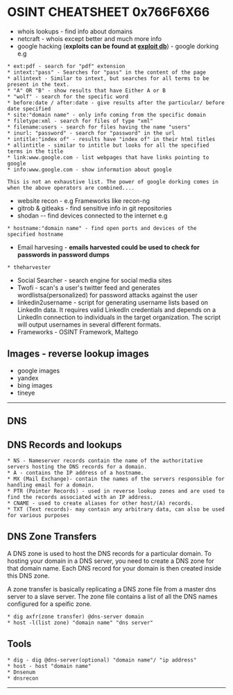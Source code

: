 # OSINT CHEATSHEET 0x766F6X66

- whois lookups - find info about domains
- netcraft - whois except better and much more info
- google hacking (**exploits can be found at [exploit db](https://www.exploit-db.com/google-hacking-database)**) - google dorking e.g
~~~
* ext:pdf - search for "pdf" extension
* intext:"pass" - Searches for "pass" in the content of the page
* allintext - Similar to intext, but searches for all terms to be present in the text.
* "A" OR "B" - show results that have Either A or B 
* "wolf" - search for the specific word
* before:date / after:date - give results after the particular/ before date specified
* site:"domain name" - only info coming from the specific domain
* filetype:xml - search for files of type "xml"
* filename:users - search for files having the name "users" 
* inurl: "password" - search for "password" in the url
* intitle:"index of" - results have "index of" in their html titles
* allintitle - similar to intitle but looks for all the specified terms in the title
* link:www.google.com - list webpages that have links pointing to google
* info:www.google.com - show information about google

This is not an exhaustive list. The power of google dorking comes in when the above operators are combined....
~~~
	
- website recon - e.g Frameworks like recon-ng
- gitrob & gitleaks - find sensitive info in git repositories
- shodan -- find devices connected to the internet e.g
~~~
* hostname:"domain name" - find open ports and devices of the specified hostname
~~~
	
- Email harvesing - **emails harvested could be used to check for passwords in password dumps**
~~~
* theharvester
~~~
	
- Social Searcher - search engine for social media sites
- Twofi - scan's a user's twitter feed and generates wordlistsa(personalized) for password attacks against the user
- linkedin2username - script for generating username lists based on LinkedIn data. It requires
valid LinkedIn credentials and depends on a LinkedIn connection to individuals in the target
organization. The script will output usernames in several different formats.
- Frameworks - OSINT Framework, Maltego

## Images - reverse lookup images
- google images
- yandex
- bing images
- tineye

---
## DNS
## DNS Records and lookups
~~~
* NS - Nameserver records contain the name of the authoritative servers hosting the DNS records for a domain.
* A - contains the IP address of a hostname.
* MX (Mail Exchange)- contain the names of the servers responsible for handling email for a domain.
* PTR (Pointer Records) - used in reverse lookup zones and are used to find the records associated with an IP address.
* CNAME - used to create aliases for other host/(A) records.
* TXT (Text records)- may contain any arbitrary data, can also be used for various purposes 
~~~

## DNS Zone Transfers
A DNS zone is used to host the DNS records for a particular domain. To hosting your domain in a DNS server, you need
to create a DNS zone for that domain name. Each DNS record for your domain is then created inside this DNS zone.

A zone transfer is basically replicating a DNS zone file from a master dns server to a slave server.
The zone file contains a list of all the DNS names configured for a speific zone.
~~~
* dig axfr(zone transfer) @dns-server domain
* host -l(list zone) "domain name" "dns server"
~~~
## Tools
~~~
* dig - dig @dns-server(optional) "domain name"/ "ip address"
* host - host "domain name"
* Dnsenum
* dnsrecon
~~~
---
